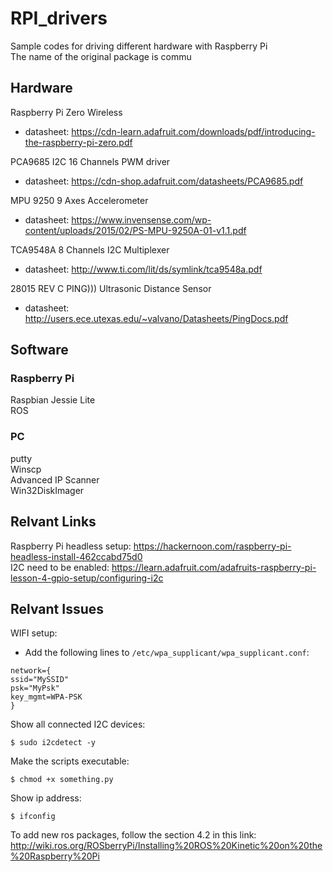 # RPI_drivers
Sample codes for driving different hardware with Raspberry Pi <br />
The name of the original package is commu

## Hardware
Raspberry Pi Zero Wireless<br />
- datasheet: https://cdn-learn.adafruit.com/downloads/pdf/introducing-the-raspberry-pi-zero.pdf

PCA9685 I2C 16 Channels PWM driver<br />
- datasheet: https://cdn-shop.adafruit.com/datasheets/PCA9685.pdf

MPU 9250 9 Axes Accelerometer<br />
- datasheet: https://www.invensense.com/wp-content/uploads/2015/02/PS-MPU-9250A-01-v1.1.pdf

TCA9548A 8 Channels I2C Multiplexer<br />
- datasheet: http://www.ti.com/lit/ds/symlink/tca9548a.pdf

28015 REV C PING))) Ultrasonic Distance Sensor<br />
- datasheet: http://users.ece.utexas.edu/~valvano/Datasheets/PingDocs.pdf

## Software
### Raspberry Pi
Raspbian Jessie Lite<br />
ROS
### PC
putty<br />
Winscp<br />
Advanced IP Scanner<br />
Win32DiskImager<br />

## Relvant Links
Raspberry Pi headless setup: https://hackernoon.com/raspberry-pi-headless-install-462ccabd75d0 <br />
I2C need to be enabled: https://learn.adafruit.com/adafruits-raspberry-pi-lesson-4-gpio-setup/configuring-i2c

## Relvant Issues
WIFI setup:<br />
- Add the following lines to `/etc/wpa_supplicant/wpa_supplicant.conf`:
~~~
network={
ssid="MySSID"
psk="MyPsk"
key_mgmt=WPA-PSK
}
~~~~

Show all connected I2C devices:
~~~
$ sudo i2cdetect -y
~~~
Make the scripts executable:
~~~
$ chmod +x something.py
~~~

Show ip address:
~~~
$ ifconfig
~~~

To add new ros packages, follow the section 4.2 in this link:<br />
http://wiki.ros.org/ROSberryPi/Installing%20ROS%20Kinetic%20on%20the%20Raspberry%20Pi
